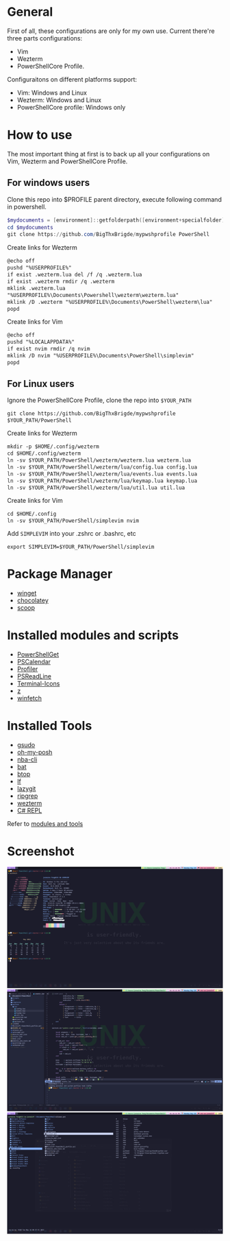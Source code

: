 # General

First of all, these configurations are only for my own use. Current there're three parts configurations:
- Vim
- Wezterm
- PowerShellCore Profile.

Configuraitons on different platforms support:
- Vim: Windows and Linux
- Wezterm: Windows and Linux
- PowerShellCore profile: Windows only

# How to use
The most important thing at first is to back up all your configurations on Vim, Wezterm and PowerShellCore Profile.

## For windows users

Clone this repo into $PROFILE parent directory, execute following command in powershell.
```powershell
$mydocuments = [environment]::getfolderpath([environment+specialfolder]::mydocuments)
cd $mydocuments
git clone https://github.com/BigThxBrigde/mypwshprofile PowerShell
```

Create links for Wezterm
```batch
@echo off
pushd "%USERPROFILE%"
if exist .wezterm.lua del /f /q .wezterm.lua
if exist .wezterm rmdir /q .wezterm
mklink .wezterm.lua "%USERPROFILE%\Documents\Powershell\wezterm\wezterm.lua"
mklink /D .wezterm "%USERPROFILE%\Documents\PowerShell\wezterm\lua"
popd
```

Create links for Vim
```batch
@echo off
pushd "%LOCALAPPDATA%"
if exist nvim rmdir /q nvim
mklink /D nvim "%USERPROFILE%\Documents\PowerShell\simplevim"
popd
```

## For Linux users
Ignore the PowerShellCore Profile, clone the repo into `$YOUR_PATH`
```shell
git clone https://github.com/BigThxBrigde/mypwshprofile $YOUR_PATH/PowerShell
```

Create links for Wezterm
```shell
mkdir -p $HOME/.config/wezterm
cd $HOME/.config/wezterm
ln -sv $YOUR_PATH/PowerShell/wezterm/wezterm.lua wezterm.lua
ln -sv $YOUR_PATH/PowerShell/wezterm/lua/config.lua config.lua
ln -sv $YOUR_PATH/PowerShell/wezterm/lua/events.lua events.lua
ln -sv $YOUR_PATH/PowerShell/wezterm/lua/keymap.lua keymap.lua
ln -sv $YOUR_PATH/PowerShell/wezterm/lua/util.lua util.lua
```

Create links for Vim
```shell
cd $HOME/.config
ln -sv $YOUR_PATH/PowerShell/simplevim nvim
```

Add `SIMPLEVIM` into your .zshrc or .bashrc, etc
```shell
export SIMPLEVIM=$YOUR_PATH/PowerShell/simplevim
```

# Package Manager
- [winget](https://github.com/microsoft/winget-cli)
- [chocolatey](https://chocolatey.org/)
- [scoop](https://scoop.sh/)

# Installed modules and scripts
- [PowerShellGet](https://github.com/PowerShell/PowerShellGet)
- [PSCalendar](https://github.com/jdhitsolutions/PSCalendar)
- [Profiler](https://github.com/nohwnd/Profiler)
- [PSReadLine](https://github.com/PowerShell/PSReadLine)
- [Terminal-Icons](https://github.com/devblackops/Terminal-Icons)
- [z](https://github.com/badmotorfinger/z)
- [winfetch](https://github.com/lptstr/winfetch)

# Installed Tools
- [gsudo](https://github.com/gerardog/gsudo)
- [oh-my-posh](https://ohmyposh.dev/)
- [nba-cli](https://github.com/dylantientcheu/nbacli)
- [bat](https://github.com/sharkdp/bat)
- [btop](https://github.com/aristocratos/btop)
- [lf](https://github.com/gokcehan/lf)
- [lazygit](https://github.com/jesseduffield/lazygit)
- [ripgrep](https://github.com/BurntSushi/ripgrep)
- [wezterm](https://wezfurlong.org/wezterm/index.html)
- [C# REPL](https://fuqua.io/CSharpRepl/)

Refer to [modules and tools](modules_and_tools.md)

# Screenshot

![](screenshot/st1.png)
![](screenshot/st2.png)
![](screenshot/st3.png)
```
